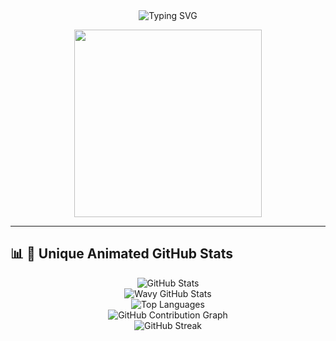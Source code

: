 <!-- 🚀 Stylish Animated Flying Banner -->
<div align="center">
  <img src="https://readme-typing-svg.demolab.com?font=Orbitron&weight=700&size=40&pause=1000&color=0DF7A5&center=true&vCenter=true&width=1000&height=80&lines=🚀+Welcome+to+Ehasan's+GitHub!;👨‍💻+Full+Stack+Developer+%7C+AI+Explorer;🎨+Creative+Designer+%7C+AI+Image+Generator" alt="Typing SVG">
</div>

<!-- 🏆 Profile GIF Animation -->
<p align="center">
  <img src="https://media.giphy.com/media/qgQUggAC3Pfv687qPC/giphy.gif" width="300">
</p>

---

## **📊 🚀 Unique Animated GitHub Stats**
<p align="center">
  <!-- 3D Profile Card -->
  <img src="https://github-profile-summary-cards.vercel.app/api/cards/profile-details?username=Ehasan07&theme=github_dark" alt="GitHub Stats">
  <br>
  
  <!-- Wavy Stats Card -->
  <img src="https://github-readme-stats.vercel.app/api?username=Ehasan07&show_icons=true&theme=tokyonight&hide_border=true&border_radius=20&bg_color=0D1117" alt="Wavy GitHub Stats">
  <br>
  
  <!-- Most Used Languages -->
  <img src="https://github-readme-stats.vercel.app/api/top-langs/?username=Ehasan07&layout=compact&theme=dracula&bg_color=0D1117&border_radius=20" alt="Top Languages">
  <br>

  <!-- Contribution Graph -->
  <img src="https://github-readme-activity-graph.vercel.app/graph?username=Ehasan07&theme=react-dark&bg_color=0D1117&hide_border=true&border_radius=20" alt="GitHub Contribution Graph">
  
  <br>

  <!-- GitHub Streak -->
  <img src="https://github-readme-streak-stats.herokuapp.com/?user=Ehasan07&theme=radical&background=0D1117&border_radius=20" alt="GitHub Streak">
</p>
